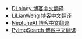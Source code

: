 +   [DLology 博客中文翻译](docs/dlology/README.md)
+   [LiLianWeng 博客中文翻译](docs/lilianweng/README.md)
+   [NeptuneAI 博客中文翻译](docs/neptuneai/README.md)
+   [PyImgSearch 博客中文翻译](docs/pyimagesearch/README.md)